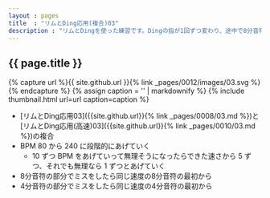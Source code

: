```yaml
---
layout : pages
title  : "リムとDing応用(複合)03"
description : "リムとDingを使った練習です。Dingの指が1回ずつ変わり、途中で8分音符に変わります。"
---
```


## {{ page.title }}

{% capture url %}{{ site.github.url }}{% link _pages/0012/images/03.svg %}{% endcapture %}
{% assign caption = '' | markdownify %}
{% include thumbnail.html url=url caption=caption %}

* [リムとDing応用03]({{site.github.url}}{% link _pages/0008/03.md %})と[リムとDing応用(高速)03]({{site.github.url}}{% link _pages/0010/03.md %})の複合
* BPM 80 から 240 に段階的にあげていく
  * 10 ずつ BPM をあげていって無理そうになったらできた速さから 5 ずつ、それでも無理なら 1 ずつとあげていく
* 8分音符の部分でミスをしたら同じ速度の8分音符の最初から
* 4分音符の部分でミスをしたら同じ速度の4分音符の最初から